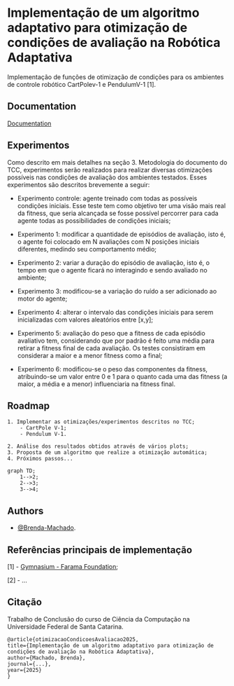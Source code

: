 
# Implementação de um algoritmo adaptativo para otimização de condições de avaliação na Robótica Adaptativa

Implementação de funções de otimização de condições para os ambientes de controle robótico CartPolev-1 e PendulumV-1 [1]. 


## Documentation

[Documentation](https://github.com/Brenda-Machado/otimizacao-condicoes-avaliacao/wiki)


## Experimentos

Como descrito em mais detalhes na seção 3. Metodologia do documento do TCC, experimentos serão realizados para realizar diversas otimizações possíveis nas condições de avaliação dos ambientes testados. Esses experimentos são descritos brevemente a seguir:

+ Experimento controle: agente treinado com todas as possíveis condições iniciais. Esse teste tem como objetivo ter uma visão mais real da fitness, que seria alcançada se fosse possível percorrer para cada agente todas as possibilidades de condições iniciais;

+ Experimento 1: modificar a quantidade de episódios de avaliação, isto é, o agente foi colocado em N avaliações com N posições iniciais diferentes, medindo seu comportamento médio;

+ Experimento 2: variar a duração do episódio de avaliação, isto é, o tempo em que o agente ficará no interagindo e sendo avaliado no ambiente;

+ Experimento 3: modificou-se a variação do ruído a ser adicionado ao motor do agente;

+ Experimento 4: alterar o intervalo das condições iniciais para serem inicializadas com valores aleatórios entre [x,y];

+ Experimento 5: avaliação do peso que a fitness de cada episódio avaliativo tem, considerando que por padrão é feito uma média para retirar a fitness final de cada avaliação. Os testes consistiram em considerar a maior e a menor fitness como a final;

+ Experimento 6: modificou-se o peso das componentes da fitness, atribuindo-se um valor entre 0 e 1 para o quanto cada uma das fitness (a maior, a média e a menor) influenciaria na fitness final.
## Roadmap

    1. Implementar as otimizações/experimentos descritos no TCC;
        - CartPole V-1;
        - Pendulum V-1.

    2. Análise dos resultados obtidos através de vários plots;
    3. Proposta de um algoritmo que realize a otimização automática;
    4. Próximos passos... 

```mermaid
graph TD;
    1-->2;
    2-->3;
    3-->4;
```
## Authors

- [@Brenda-Machado](https://www.github.com/Brenda-Machado).


## Referências principais de implementação

[1] - [Gymnasium - Farama Foundation](https://github.com/Farama-Foundation/Gymnasium);

[2] - ...

## Citação

Trabalho de Conclusão do curso de Ciência da Computação na Universidade Federal de Santa Catarina.

```
@article{otimizacaoCondicoesAvaliacao2025,
title={Implementação de um algoritmo adaptativo para otimização de condições de avaliação na Robótica Adaptativa},
author={Machado, Brenda},
journal={...},
year={2025}
}
```
